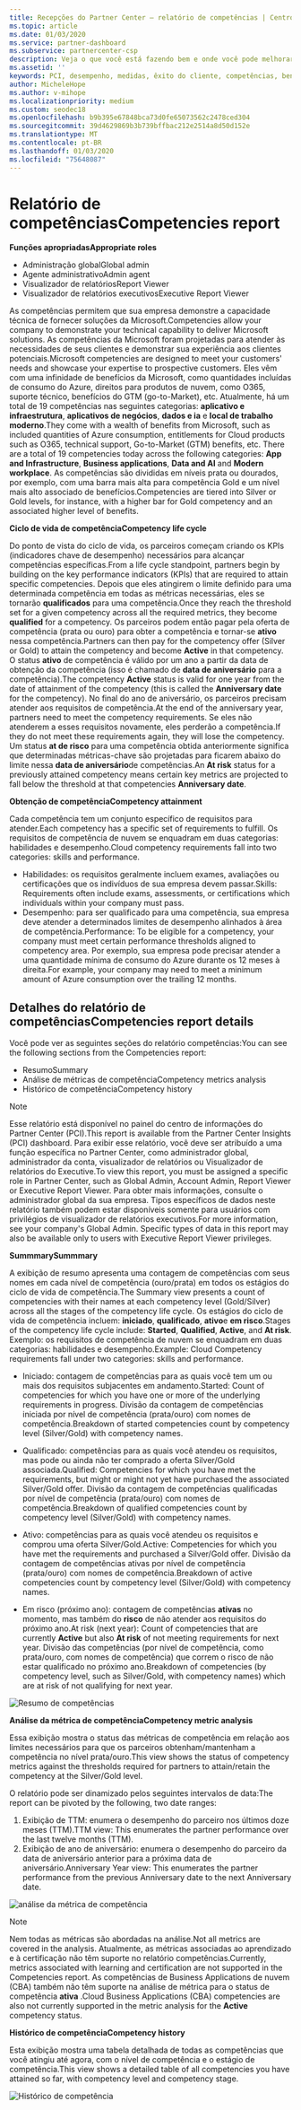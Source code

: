 ```yaml
---
title: Recepções do Partner Center – relatório de competências | Centro de parceiros
ms.topic: article
ms.date: 01/03/2020
ms.service: partner-dashboard
ms.subservice: partnercenter-csp
description: Veja o que você está fazendo bem e onde você pode melhorar em relação às competências da Microsoft, níveis de competência e benefícios para ajudá-lo a fornecer soluções da Microsoft.
ms.assetid: ''
keywords: PCI, desempenho, medidas, êxito do cliente, competências, benefícios, análise, relatório
author: MicheleHope
ms.author: v-mihope
ms.localizationpriority: medium
ms.custom: seodec18
ms.openlocfilehash: b9b395e67848bca73d0fe65073562c2478ced304
ms.sourcegitcommit: 39d4629869b3b739bffbac212e2514a8d50d152e
ms.translationtype: MT
ms.contentlocale: pt-BR
ms.lasthandoff: 01/03/2020
ms.locfileid: "75648087"
---
```

# <a name="competencies-report"></a><span data-ttu-id="f6bc7-104">Relatório de competências</span><span class="sxs-lookup"><span data-stu-id="f6bc7-104">Competencies report</span></span>

<span data-ttu-id="f6bc7-105">**Funções apropriadas**</span><span class="sxs-lookup"><span data-stu-id="f6bc7-105">**Appropriate roles**</span></span>
- <span data-ttu-id="f6bc7-106">Administração global</span><span class="sxs-lookup"><span data-stu-id="f6bc7-106">Global admin</span></span>
- <span data-ttu-id="f6bc7-107">Agente administrativo</span><span class="sxs-lookup"><span data-stu-id="f6bc7-107">Admin agent</span></span>
- <span data-ttu-id="f6bc7-108">Visualizador de relatórios</span><span class="sxs-lookup"><span data-stu-id="f6bc7-108">Report Viewer</span></span>
- <span data-ttu-id="f6bc7-109">Visualizador de relatórios executivos</span><span class="sxs-lookup"><span data-stu-id="f6bc7-109">Executive Report Viewer</span></span>

<span data-ttu-id="f6bc7-110">As competências permitem que sua empresa demonstre a capacidade técnica de fornecer soluções da Microsoft.</span><span class="sxs-lookup"><span data-stu-id="f6bc7-110">Competencies allow your company to demonstrate your technical capability to deliver Microsoft solutions.</span></span> <span data-ttu-id="f6bc7-111">As competências da Microsoft foram projetadas para atender às necessidades de seus clientes e demonstrar sua experiência aos clientes potenciais.</span><span class="sxs-lookup"><span data-stu-id="f6bc7-111">Microsoft competencies are designed to meet your customers' needs and showcase your expertise to prospective customers.</span></span> <span data-ttu-id="f6bc7-112">Eles vêm com uma infinidade de benefícios da Microsoft, como quantidades incluídas de consumo do Azure, direitos para produtos de nuvem, como O365, suporte técnico, benefícios do GTM (go-to-Market), etc. Atualmente, há um total de 19 competências nas seguintes categorias: **aplicativo e infraestrutura**, **aplicativos de negócios**, **dados e ia** e **local de trabalho moderno**.</span><span class="sxs-lookup"><span data-stu-id="f6bc7-112">They come with a wealth of benefits from Microsoft, such as included quantities of Azure consumption, entitlements for Cloud products such as O365, technical support, Go-to-Market (GTM) benefits, etc. There are a total of 19 competencies today across the following categories: **App and Infrastructure**, **Business applications**, **Data and AI** and **Modern workplace**.</span></span> <span data-ttu-id="f6bc7-113">As competências são divididas em níveis prata ou dourados, por exemplo, com uma barra mais alta para competência Gold e um nível mais alto associado de benefícios.</span><span class="sxs-lookup"><span data-stu-id="f6bc7-113">Competencies are tiered into Silver or Gold levels, for instance, with a higher bar for Gold competency and an associated higher level of benefits.</span></span>  

<span data-ttu-id="f6bc7-114">**Ciclo de vida de competência**</span><span class="sxs-lookup"><span data-stu-id="f6bc7-114">**Competency life cycle**</span></span>

<span data-ttu-id="f6bc7-115">Do ponto de vista do ciclo de vida, os parceiros começam criando os KPIs (indicadores chave de desempenho) necessários para alcançar competências específicas.</span><span class="sxs-lookup"><span data-stu-id="f6bc7-115">From a life cycle standpoint, partners begin by building on the key performance indicators (KPIs) that are required to attain specific competencies.</span></span> <span data-ttu-id="f6bc7-116">Depois que eles atingirem o limite definido para uma determinada competência em todas as métricas necessárias, eles se tornarão **qualificados** para uma competência.</span><span class="sxs-lookup"><span data-stu-id="f6bc7-116">Once they reach the threshold set for a given competency across all the required metrics, they become **qualified** for a competency.</span></span> <span data-ttu-id="f6bc7-117">Os parceiros podem então pagar pela oferta de competência (prata ou ouro) para obter a competência e tornar-se **ativo** nessa competência.</span><span class="sxs-lookup"><span data-stu-id="f6bc7-117">Partners can then pay for the competency offer (Silver or Gold) to attain the competency and become **Active** in that competency.</span></span> <span data-ttu-id="f6bc7-118">O status **ativo** de competência é válido por um ano a partir da data de obtenção da competência (isso é chamado de **data de aniversário** para a competência).</span><span class="sxs-lookup"><span data-stu-id="f6bc7-118">The competency **Active** status is valid for one year from the date of attainment of the competency (this is called the **Anniversary date** for the competency).</span></span> <span data-ttu-id="f6bc7-119">No final do ano de aniversário, os parceiros precisam atender aos requisitos de competência.</span><span class="sxs-lookup"><span data-stu-id="f6bc7-119">At the end of the anniversary year, partners need to meet the competency requirements.</span></span> <span data-ttu-id="f6bc7-120">Se eles não atenderem a esses requisitos novamente, eles perderão a competência.</span><span class="sxs-lookup"><span data-stu-id="f6bc7-120">If they do not meet these requirements again, they will lose the competency.</span></span> <span data-ttu-id="f6bc7-121">Um status **at de risco** para uma competência obtida anteriormente significa que determinadas métricas-chave são projetadas para ficarem abaixo do limite nessa **data de aniversário**de competências.</span><span class="sxs-lookup"><span data-stu-id="f6bc7-121">An **At risk** status for a previously attained competency means certain key metrics are projected to fall below the threshold at that competencies **Anniversary date**.</span></span>

<span data-ttu-id="f6bc7-122">**Obtenção de competência**</span><span class="sxs-lookup"><span data-stu-id="f6bc7-122">**Competency attainment**</span></span>

<span data-ttu-id="f6bc7-123">Cada competência tem um conjunto específico de requisitos para atender.</span><span class="sxs-lookup"><span data-stu-id="f6bc7-123">Each competency has a specific set of requirements to fulfill.</span></span> <span data-ttu-id="f6bc7-124">Os requisitos de competência de nuvem se enquadram em duas categorias: habilidades e desempenho.</span><span class="sxs-lookup"><span data-stu-id="f6bc7-124">Cloud competency requirements fall into two categories: skills and performance.</span></span>

- <span data-ttu-id="f6bc7-125">Habilidades: os requisitos geralmente incluem exames, avaliações ou certificações que os indivíduos de sua empresa devem passar.</span><span class="sxs-lookup"><span data-stu-id="f6bc7-125">Skills: Requirements often include exams, assessments, or certifications which individuals within your company must pass.</span></span>
- <span data-ttu-id="f6bc7-126">Desempenho: para ser qualificado para uma competência, sua empresa deve atender a determinados limites de desempenho alinhados à área de competência.</span><span class="sxs-lookup"><span data-stu-id="f6bc7-126">Performance: To be eligible for a competency, your company must meet certain performance thresholds aligned to competency area.</span></span> <span data-ttu-id="f6bc7-127">Por exemplo, sua empresa pode precisar atender a uma quantidade mínima de consumo do Azure durante os 12 meses à direita.</span><span class="sxs-lookup"><span data-stu-id="f6bc7-127">For example, your company may need to meet a minimum amount of Azure consumption over the trailing 12 months.</span></span>

## <a name="competencies-report-details"></a><span data-ttu-id="f6bc7-128">Detalhes do relatório de competências</span><span class="sxs-lookup"><span data-stu-id="f6bc7-128">Competencies report details</span></span>

<span data-ttu-id="f6bc7-129">Você pode ver as seguintes seções do relatório competências:</span><span class="sxs-lookup"><span data-stu-id="f6bc7-129">You can see the following sections from the Competencies report:</span></span>

- <span data-ttu-id="f6bc7-130">Resumo</span><span class="sxs-lookup"><span data-stu-id="f6bc7-130">Summary</span></span>
- <span data-ttu-id="f6bc7-131">Análise de métricas de competência</span><span class="sxs-lookup"><span data-stu-id="f6bc7-131">Competency metrics analysis</span></span>
- <span data-ttu-id="f6bc7-132">Histórico de competência</span><span class="sxs-lookup"><span data-stu-id="f6bc7-132">Competency history</span></span>

 > [!NOTE]
 > <span data-ttu-id="f6bc7-133">Esse relatório está disponível no painel do centro de informações do Partner Center (PCI).</span><span class="sxs-lookup"><span data-stu-id="f6bc7-133">This report is available from the Partner Center Insights (PCI) dashboard.</span></span> <span data-ttu-id="f6bc7-134">Para exibir esse relatório, você deve ser atribuído a uma função específica no Partner Center, como administrador global, administrador da conta, visualizador de relatórios ou Visualizador de relatórios do Executive.</span><span class="sxs-lookup"><span data-stu-id="f6bc7-134">To view this report, you must be assigned a specific role in Partner Center, such as Global Admin, Account Admin, Report Viewer or Executive Report Viewer.</span></span> <span data-ttu-id="f6bc7-135">Para obter mais informações, consulte o administrador global da sua empresa. Tipos específicos de dados neste relatório também podem estar disponíveis somente para usuários com privilégios de visualizador de relatórios executivos.</span><span class="sxs-lookup"><span data-stu-id="f6bc7-135">For more information, see your company's Global Admin. Specific types of data in this report may also be available only to users with Executive Report Viewer privileges.</span></span>

<span data-ttu-id="f6bc7-136">**Summmary**</span><span class="sxs-lookup"><span data-stu-id="f6bc7-136">**Summmary**</span></span>

<span data-ttu-id="f6bc7-137">A exibição de resumo apresenta uma contagem de competências com seus nomes em cada nível de competência (ouro/prata) em todos os estágios do ciclo de vida de competência.</span><span class="sxs-lookup"><span data-stu-id="f6bc7-137">The Summary view presents a count of competencies with their names at each competency level (Gold/Silver) across all the stages of the competency life cycle.</span></span> <span data-ttu-id="f6bc7-138">Os estágios do ciclo de vida de competência incluem: **iniciado**, **qualificado**, **ativo**e **em risco**.</span><span class="sxs-lookup"><span data-stu-id="f6bc7-138">Stages of the competency life cycle include: **Started**, **Qualified**, **Active**, and **At risk**.</span></span> <span data-ttu-id="f6bc7-139">Exemplo: os requisitos de competência de nuvem se enquadram em duas categorias: habilidades e desempenho.</span><span class="sxs-lookup"><span data-stu-id="f6bc7-139">Example: Cloud Competency requirements fall under two categories: skills and performance.</span></span>

- <span data-ttu-id="f6bc7-140">Iniciado: contagem de competências para as quais você tem um ou mais dos requisitos subjacentes em andamento.</span><span class="sxs-lookup"><span data-stu-id="f6bc7-140">Started: Count of competencies for which you have one or more of the underlying requirements in progress.</span></span>
<span data-ttu-id="f6bc7-141">Divisão da contagem de competências iniciada por nível de competência (prata/ouro) com nomes de competência.</span><span class="sxs-lookup"><span data-stu-id="f6bc7-141">Breakdown of started competencies count by competency level (Silver/Gold) with competency names.</span></span>

- <span data-ttu-id="f6bc7-142">Qualificado: competências para as quais você atendeu os requisitos, mas pode ou ainda não ter comprado a oferta Silver/Gold associada.</span><span class="sxs-lookup"><span data-stu-id="f6bc7-142">Qualified: Competencies for which you have met the requirements, but might or might not yet have purchased the associated Silver/Gold offer.</span></span> <span data-ttu-id="f6bc7-143">Divisão da contagem de competências qualificadas por nível de competência (prata/ouro) com nomes de competência.</span><span class="sxs-lookup"><span data-stu-id="f6bc7-143">Breakdown of qualified competencies count by competency level (Silver/Gold) with competency names.</span></span>

- <span data-ttu-id="f6bc7-144">Ativo: competências para as quais você atendeu os requisitos e comprou uma oferta Silver/Gold.</span><span class="sxs-lookup"><span data-stu-id="f6bc7-144">Active: Competencies for which you have met the requirements and purchased a Silver/Gold offer.</span></span> <span data-ttu-id="f6bc7-145">Divisão da contagem de competências ativas por nível de competência (prata/ouro) com nomes de competência.</span><span class="sxs-lookup"><span data-stu-id="f6bc7-145">Breakdown of active competencies count by competency level (Silver/Gold) with competency names.</span></span>

- <span data-ttu-id="f6bc7-146">Em risco (próximo ano): contagem de competências **ativas** no momento, mas também do **risco** de não atender aos requisitos do próximo ano.</span><span class="sxs-lookup"><span data-stu-id="f6bc7-146">At risk (next year): Count of competencies that are currently **Active** but also **At risk** of not meeting requirements for next year.</span></span>
<span data-ttu-id="f6bc7-147">Divisão das competências (por nível de competência, como prata/ouro, com nomes de competência) que correm o risco de não estar qualificado no próximo ano.</span><span class="sxs-lookup"><span data-stu-id="f6bc7-147">Breakdown of competencies (by competency level, such as Silver/Gold, with competency names) which are at risk of not qualifying for next year.</span></span>

![Resumo de competências](images/pci/pci_competencies_summary_1.png)

<span data-ttu-id="f6bc7-149">**Análise da métrica de competência**</span><span class="sxs-lookup"><span data-stu-id="f6bc7-149">**Competency metric analysis**</span></span>

<span data-ttu-id="f6bc7-150">Essa exibição mostra o status das métricas de competência em relação aos limites necessários para que os parceiros obtenham/mantenham a competência no nível prata/ouro.</span><span class="sxs-lookup"><span data-stu-id="f6bc7-150">This view shows the status of competency metrics against the thresholds required for partners to attain/retain the competency at the Silver/Gold level.</span></span> 

<span data-ttu-id="f6bc7-151">O relatório pode ser dinamizado pelos seguintes intervalos de data:</span><span class="sxs-lookup"><span data-stu-id="f6bc7-151">The report can be pivoted by the following, two date ranges:</span></span>

1. <span data-ttu-id="f6bc7-152">Exibição de TTM: enumera o desempenho do parceiro nos últimos doze meses (TTM).</span><span class="sxs-lookup"><span data-stu-id="f6bc7-152">TTM view: This enumerates the partner performance over the last twelve months (TTM).</span></span>
2. <span data-ttu-id="f6bc7-153">Exibição de ano de aniversário: enumera o desempenho do parceiro da data de aniversário anterior para a próxima data de aniversário.</span><span class="sxs-lookup"><span data-stu-id="f6bc7-153">Anniversary Year view: This enumerates the partner performance from the previous Anniversary date to the next Anniversary date.</span></span>

![análise da métrica de competência](images/pci/pci_competencies_comp_metrics_analysis_2.png)

> [!NOTE]
 > <span data-ttu-id="f6bc7-155">Nem todas as métricas são abordadas na análise.</span><span class="sxs-lookup"><span data-stu-id="f6bc7-155">Not all metrics are covered in the analysis.</span></span> <span data-ttu-id="f6bc7-156">Atualmente, as métricas associadas ao aprendizado e à certificação não têm suporte no relatório competências.</span><span class="sxs-lookup"><span data-stu-id="f6bc7-156">Currently, metrics associated with learning and certification are not supported in the Competencies report.</span></span> <span data-ttu-id="f6bc7-157">As competências de Business Applications de nuvem (CBA) também não têm suporte na análise de métrica para o status de competência **ativa** .</span><span class="sxs-lookup"><span data-stu-id="f6bc7-157">Cloud Business Applications (CBA) competencies are also not currently supported in the metric analysis for the **Active** competency status.</span></span>

<span data-ttu-id="f6bc7-158">**Histórico de competência**</span><span class="sxs-lookup"><span data-stu-id="f6bc7-158">**Competency history**</span></span>

<span data-ttu-id="f6bc7-159">Esta exibição mostra uma tabela detalhada de todas as competências que você atingiu até agora, com o nível de competência e o estágio de competência.</span><span class="sxs-lookup"><span data-stu-id="f6bc7-159">This view shows a detailed table of all competencies you have attained so far, with competency level and competency stage.</span></span>

![Histórico de competência](images/pci/pci_competencies_comp_history_3.png)

